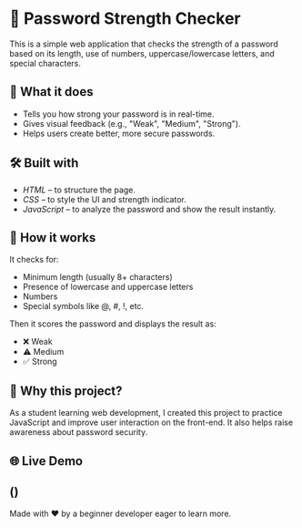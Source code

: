 # 🔐 Password Strength Checker

This is a simple web application that checks the strength of a password based on its length, use of numbers, uppercase/lowercase letters, and special characters.

## 🧠 What it does
- Tells you how strong your password is in real-time.
- Gives visual feedback (e.g., "Weak", "Medium", "Strong").
- Helps users create better, more secure passwords.

## 🛠 Built with
- *HTML* – to structure the page.
- *CSS* – to style the UI and strength indicator.
- *JavaScript* – to analyze the password and show the result instantly.

## 🧪 How it works
It checks for:
- Minimum length (usually 8+ characters)
- Presence of lowercase and uppercase letters
- Numbers
- Special symbols like @, #, !, etc.

Then it scores the password and displays the result as:
- ❌ Weak
- ⚠ Medium
- ✅ Strong

## 🎯 Why this project?
As a student learning web development, I created this project to practice JavaScript and improve user interaction on the front-end. It also helps raise awareness about password security.

## 🌐 Live Demo
()
---

Made with ❤ by a beginner developer eager to learn more.
